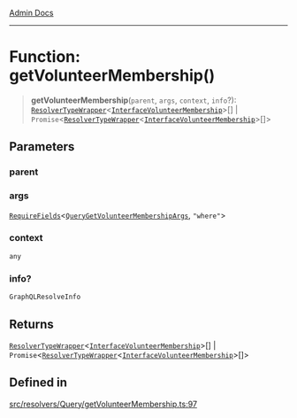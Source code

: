 [Admin Docs](/)

***

# Function: getVolunteerMembership()

> **getVolunteerMembership**(`parent`, `args`, `context`, `info`?): [`ResolverTypeWrapper`](../../../../types/generatedGraphQLTypes/type-aliases/ResolverTypeWrapper.md)\<[`InterfaceVolunteerMembership`](../../../../models/VolunteerMembership/interfaces/InterfaceVolunteerMembership.md)\>[] \| `Promise`\<[`ResolverTypeWrapper`](../../../../types/generatedGraphQLTypes/type-aliases/ResolverTypeWrapper.md)\<[`InterfaceVolunteerMembership`](../../../../models/VolunteerMembership/interfaces/InterfaceVolunteerMembership.md)\>[]\>

## Parameters

### parent

### args

[`RequireFields`](../../../../types/generatedGraphQLTypes/type-aliases/RequireFields.md)\<[`QueryGetVolunteerMembershipArgs`](../../../../types/generatedGraphQLTypes/type-aliases/QueryGetVolunteerMembershipArgs.md), `"where"`\>

### context

`any`

### info?

`GraphQLResolveInfo`

## Returns

[`ResolverTypeWrapper`](../../../../types/generatedGraphQLTypes/type-aliases/ResolverTypeWrapper.md)\<[`InterfaceVolunteerMembership`](../../../../models/VolunteerMembership/interfaces/InterfaceVolunteerMembership.md)\>[] \| `Promise`\<[`ResolverTypeWrapper`](../../../../types/generatedGraphQLTypes/type-aliases/ResolverTypeWrapper.md)\<[`InterfaceVolunteerMembership`](../../../../models/VolunteerMembership/interfaces/InterfaceVolunteerMembership.md)\>[]\>

## Defined in

[src/resolvers/Query/getVolunteerMembership.ts:97](https://github.com/Suyash878/talawa-api/blob/cfd688207611ba245c99edd8dbaccb2cdbf6a043/src/resolvers/Query/getVolunteerMembership.ts#L97)

